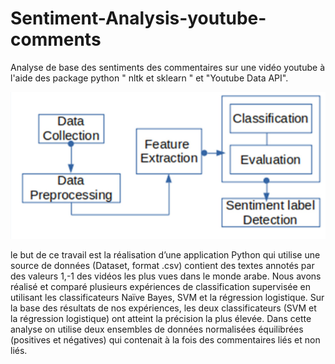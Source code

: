 # Sentiment-Analysis-youtube-comments
Analyse de base des sentiments des commentaires sur une vidéo youtube à l'aide des package python " nltk et sklearn " et "Youtube Data API".


![alt text](https://github.com/Saida-Marzouk/Sentiment-Analysis-youtube-comments/blob/e338c9cd4393b6ccab5e4d4831c243572d543330/Flux%20de%20travail%20g%C3%A9n%C3%A9ral%20de%20l'analyse%20des%20sentiments.png)



le but de ce travail est la réalisation d’une application Python qui utilise
une source de données (Dataset, format .csv) contient des textes annotés par des
valeurs 1,-1 des vidéos les plus vues dans le monde arabe. Nous avons réalisé et
comparé plusieurs expériences de classification supervisée en utilisant les
classificateurs Naïve Bayes, SVM et la régression logistique. Sur la base des
résultats de nos expériences, les deux classificateurs (SVM et la régression
logistique) ont atteint la précision la plus élevée. Dans cette analyse on utilise
deux ensembles de données normalisées équilibrées (positives et négatives) qui
contenait à la fois des commentaires liés et non liés.
